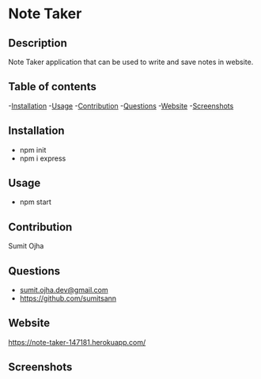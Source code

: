 # Note Taker

## Description

Note Taker application that can be used to write and save notes in website.

## Table of contents

-[Installation](#Installation) 
-[Usage](#Usage) 
-[Contribution](#Contribution) 
-[Questions](#Questions)
-[Website](#Website)
-[Screenshots](#Screenshots)

## Installation

* npm init 
* npm i express

## Usage

* npm start

## Contribution

Sumit Ojha

## Questions

* sumit.ojha.dev@gmail.com
* https://github.com/sumitsann

## Website
https://note-taker-147181.herokuapp.com/

## Screenshots
